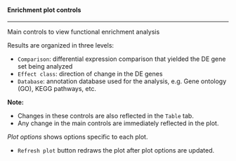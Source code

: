 #### Enrichment plot controls
-----------------------------

Main controls to view functional enrichment analysis

Results are organized in three levels:
- `Comparison`: differential expression comparison that yielded
  the DE gene set being analyzed
- `Effect class`: direction of change in the DE genes
- `Database`: annotation database used for the analysis,
  e.g. Gene ontology (GO), KEGG pathways, etc.

**Note:**

- Changes in these controls are also reflected in the `Table` tab.
- Any change in the main controls are immediately reflected
  in the plot.

*Plot options* shows options specific to each plot.
- `Refresh plot` button redraws the plot after plot options are updated.
